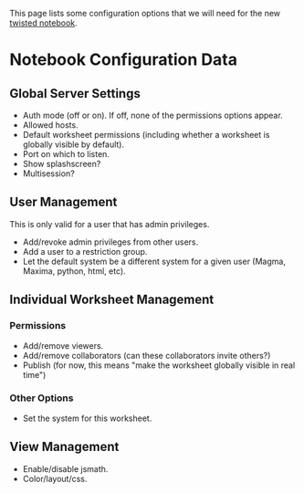 
This page lists some configuration options that we will need for the new <a href="/days4/projects/nb/">twisted notebook</a>. 


# Notebook Configuration Data


## Global Server Settings

* Auth mode (off or on). If off, none of the permissions options appear. 
* Allowed hosts. 
* Default worksheet permissions (including whether a worksheet is globally visible by default). 
* Port on which to listen. 
* Show splashscreen? 
* Multisession? 

## User Management

This is only valid for a user that has admin privileges. 

* Add/revoke admin privileges from other users. 
* Add a user to a restriction group. 
* Let the default system be a different system for a given user (Magma, Maxima, python, html, etc). 

## Individual Worksheet Management


### Permissions

* Add/remove viewers. 
* Add/remove collaborators (can these collaborators invite others?) 
* Publish (for now, this means "make the worksheet globally visible in real time") 

### Other Options

* Set the system for this worksheet. 

## View Management

* Enable/disable jsmath. 
* Color/layout/css. 
